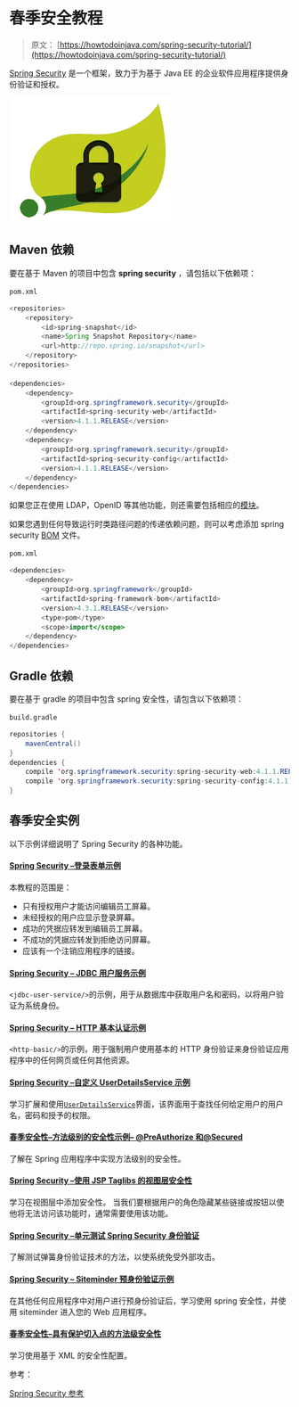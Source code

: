 # 春季安全教程

> 原文： [https://howtodoinjava.com/spring-security-tutorial/](https://howtodoinjava.com/spring-security-tutorial/)

[Spring Security](https://projects.spring.io/spring-security/) 是一个框架，致力于为基于 Java EE 的企业软件应用程序提供身份验证和授权。

![Spring-Security-logo](img/dea1536af1bdecb13738ccbc1b9a5adc.jpg)

## Maven 依赖

要在基于 Maven 的项目中包含 **spring security** ，请包括以下依赖项：

`pom.xml`

```java
<repositories>
	<repository>
		<id>spring-snapshot</id>
		<name>Spring Snapshot Repository</name>
		<url>http://repo.spring.io/snapshot</url>
	</repository>
</repositories>

<dependencies>
	<dependency>
		<groupId>org.springframework.security</groupId>
		<artifactId>spring-security-web</artifactId>
		<version>4.1.1.RELEASE</version>
	</dependency>
	<dependency>
		<groupId>org.springframework.security</groupId>
		<artifactId>spring-security-config</artifactId>
		<version>4.1.1.RELEASE</version>
	</dependency>
</dependencies>

```

如果您正在使用 LDAP，OpenID 等其他功能，则还需要包括相应的[模块](https://docs.spring.io/spring-security/site/docs/4.1.1.RELEASE/reference/htmlsingle/#modules)。

如果您遇到任何导致运行时类路径问题的传递依赖问题，则可以考虑添加 spring security [BOM](//howtodoinjava.com/maven/maven-bom-bill-of-materials-dependency/) 文件。

`pom.xml`

```java
<dependencies>
	<dependency>
		<groupId>org.springframework</groupId>
		<artifactId>spring-framework-bom</artifactId>
		<version>4.3.1.RELEASE</version>
		<type>pom</type>
		<scope>import</scope>
	</dependency>
</dependencies>

```

## Gradle 依赖

要在基于 gradle 的项目中包含 spring 安全性，请包含以下依赖项：

`build.gradle`

```java
repositories {
	mavenCentral()
}
dependencies {
	compile 'org.springframework.security:spring-security-web:4.1.1.RELEASE'
	compile 'org.springframework.security:spring-security-config:4.1.1.RELEASE'
}

```

## 春季安全实例

以下示例详细说明了 Spring Security 的各种功能。

#### [Spring Security –登录表单示例](//howtodoinjava.com/spring/spring-security/login-form-based-spring-3-security-example/)

本教程的范围是：

*   只有授权用户才能访问编辑员工屏幕。
*   未经授权的用户应显示登录屏幕。
*   成功的凭据应转发到编辑员工屏幕。
*   不成功的凭据应转发到拒绝访问屏幕。
*   应该有一个注销应用程序的链接。

#### [Spring Security – JDBC 用户服务示例](//howtodoinjava.com/spring/spring-security/jdbc-user-service-based-spring-security-example/)

`<jdbc-user-service/>`的示例，用于从数据库中获取用户名和密码，以将用户验证为系统身份。

#### [Spring Security – HTTP 基本认证示例](//howtodoinjava.com/spring/spring-security/http-basic-authentication-example-using-spring-3/)

`<http-basic/>`的示例，用于强制用户使用基本的 HTTP 身份验证来身份验证应用程序中的任何网页或任何其他资源。

#### [Spring Security –自定义 UserDetailsS​​ervice 示例](//howtodoinjava.com/spring/spring-security/custom-userdetailsservice-example-for-spring-3-security/)

学习扩展和使用[`UserDetailsService`](http://static.springsource.org/spring-security/site/docs/3.0.x/apidocs/org/springframework/security/core/userdetails/UserDetailsService.html)界面，该界面用于查找任何给定用户的用户名，密码和授予的权限。

#### [春季安全性–方法级别的安全性示例– @PreAuthorize 和@Secured](//howtodoinjava.com/spring/spring-security/spring-3-method-level-security-example-using-preauthorize-and-secured/)

了解在 Spring 应用程序中实现方法级别的安全性。

#### [Spring Security –使用 JSP Taglibs 的视图层安全性](//howtodoinjava.com/spring/spring-security/spring-security-at-view-layer-using-jsp-taglibs/)

学习在视图层中添加安全性。 当我们要根据用户的角色隐藏某些链接或按钮以使他将无法访问该功能时，通常需要使用该功能。

#### [Spring Security –单元测试 Spring Security 身份验证](//howtodoinjava.com/junit/how-to-unit-test-spring-security-authentication-with-junit/)

了解测试弹簧身份验证技术的方法，以使系统免受外部攻击。

#### [Spring Security – Siteminder 预身份验证示例](//howtodoinjava.com/spring/spring-security/spring-3-security-siteminder-pre-authentication-example/)

在其他任何应用程序中对用户进行预身份验证后，学习使用 spring 安全性，并使用 siteminder 进入您的 Web 应用程序。

#### [春季安全性–具有保护切入点的方法级安全性](//howtodoinjava.com/spring/spring-security/xml-config-based-method-level-spring-security-using-protect-pointcut/)

学习使用基于 XML 的安全性配置。

参考：

[Spring Security 参考](https://docs.spring.io/spring-security/site/docs/4.1.1.RELEASE/reference/htmlsingle/)